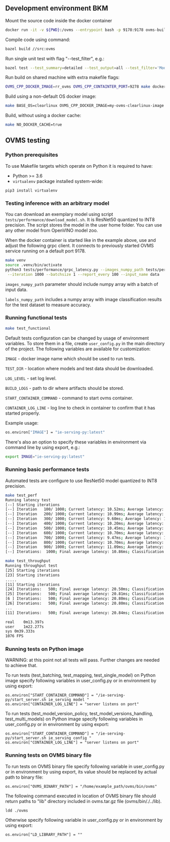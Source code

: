 ## Development environment BKM

Mount the source code inside the docker container
```bash
docker run -it -v ${PWD}:/ovms --entrypoint bash -p 9178:9178 ovms-build:latest 
```

Compile code using command:

```bash
bazel build //src:ovms
```

Run single unit test with flag "--test_filter", e.g.:

```bash
bazel test --test_summary=detailed --test_output=all --test_filter='ModelVersionStatus.*' //src:ovms_test
```

Run build on shared machine with extra makefile flags:

```bash
OVMS_CPP_DOCKER_IMAGE=rr_ovms OVMS_CPP_CONTAINTER_PORT=9278 make docker_build
```

Build using a non-default OS docker image:

```bash
make BASE_OS=clearlinux OVMS_CPP_DOCKER_IMAGE=my-ovms-clearlinux-image
```

Build, without using a docker cache:

```bash
make NO_DOCKER_CACHE=true
```



## OVMS testing

### Python prerequisites

To use Makefile targets which operate on Python it is required to have:
* Python >= 3.6
* `virtualenv` package installed system-wide:
```
pip3 install virtualenv
```

### Testing inference with an arbitrary model

You can download an exemplary model using script `tests/performance/download_model.sh`. It is ResNet50 quantized to INT8 precision.
The script stores the model in the user home folder. You can use any other model from OpenVINO model zoo.

When the docker container is started like in the example above, use and adjust the following grpc client.
It connects to previously started OVMS service running on a default port 9178.

```bash
make venv
source .venv/bin/activate
python3 tests/performance/grpc_latency.py --images_numpy_path tests/performance/imgs.npy --labels_numpy_path tests/performance/labels.npy \
 --iteration 1000 --batchsize 1 --report_every 100 --input_name data
```

`images_numpy_path` parameter should include numpy array with a batch of input data.

`labels_numpy_path` includes a numpy array with image classification results for the test dataset to measure accuracy.


### Running functional tests

```bash
make test_functional
``` 
Default tests configuration can be changed by usage of environment variables. 
To store them in a file, create `user_config.py` in the main directory of the project.
The following variables are available for customization:

`IMAGE` - docker image name which should be used to run tests.

`TEST_DIR` -  location where models and test data should be downloaded.

`LOG_LEVEL` - set log level.

`BUILD_LOGS` - path to dir where artifacts should be stored.

`START_CONTAINER_COMMAND` - command to start ovms container.

`CONTAINER_LOG_LINE` - log line to check in container to confirm that it has started properly.

Example usage:

```bash
os.environ["IMAGE"] = "ie-serving-py:latest"
```

There's also an option to specify these variables in environment via command line by using export, e.g.:
```bash
export IMAGE="ie-serving-py:latest"
```

### Running basic performance tests

Automated tests are configure to use ResNet50 model quantized to INT8 precision.    

```bash
make test_perf
Running latency test
[--] Starting iterations
[--] Iteration   100/ 1000; Current latency: 10.52ms; Average latency: 11.35ms
[--] Iteration   200/ 1000; Current latency: 10.99ms; Average latency: 11.03ms
[--] Iteration   300/ 1000; Current latency: 9.60ms; Average latency: 11.02ms
[--] Iteration   400/ 1000; Current latency: 10.20ms; Average latency: 10.93ms
[--] Iteration   500/ 1000; Current latency: 10.45ms; Average latency: 10.84ms
[--] Iteration   600/ 1000; Current latency: 10.70ms; Average latency: 10.82ms
[--] Iteration   700/ 1000; Current latency: 9.47ms; Average latency: 10.88ms
[--] Iteration   800/ 1000; Current latency: 10.70ms; Average latency: 10.83ms
[--] Iteration   900/ 1000; Current latency: 11.09ms; Average latency: 10.85ms
[--] Iterations:  1000; Final average latency: 10.86ms; Classification accuracy: 100.0%
``` 

```bash
make test_throughput
Running throughput test
[25] Starting iterations
[23] Starting iterations
.....
[11] Starting iterations
[24] Iterations:   500; Final average latency: 20.50ms; Classification accuracy: 100.0%
[25] Iterations:   500; Final average latency: 20.81ms; Classification accuracy: 100.0%
[6 ] Iterations:   500; Final average latency: 20.80ms; Classification accuracy: 100.0%
[26] Iterations:   500; Final average latency: 20.80ms; Classification accuracy: 100.0%
...
[11] Iterations:   500; Final average latency: 20.84ms; Classification accuracy: 100.0%

real	0m13.397s
user	1m22.277s
sys	0m39.333s
1076 FPS
``` 

### Running tests on Python image

WARNING: at this point not all tests will pass. Further changes are needed to achieve that.

To run tests (test_batching, test_mapping, test_single_model) on Python image specify following variables in user_config.py or in environment by using export:
```
os.environ["START_CONTAINER_COMMAND"] = "/ie-serving-py/start_server.sh ie_serving model "
os.environ["CONTAINER_LOG_LINE"] = "server listens on port"
```

To run tests (test_model_version_policy, test_model_versions_handling, test_multi_models) on Python image specify following variables in user_config.py or in environment by using export:
```
os.environ["START_CONTAINER_COMMAND"] = "/ie-serving-py/start_server.sh ie_serving config "
os.environ["CONTAINER_LOG_LINE"] = "server listens on port"
```

### Running tests on OVMS binary file

To run tests on OVMS binary file specify following variable in user_config.py or in environment by using export, its value should be replaced by actual path to binary file:

```
os.environ["OVMS_BINARY_PATH"] = "/home/example_path/ovms/bin/ovms"
```

The following command executed in location of OVMS binary file should return paths to "lib" directory included in ovms.tar.gz file (ovms/bin/./../lib).
```
ldd ./ovms
```
Otherwise specify following variable in user_config.py or in environment by using export:
```
os.environ["LD_LIBRARY_PATH"] = ""
```
